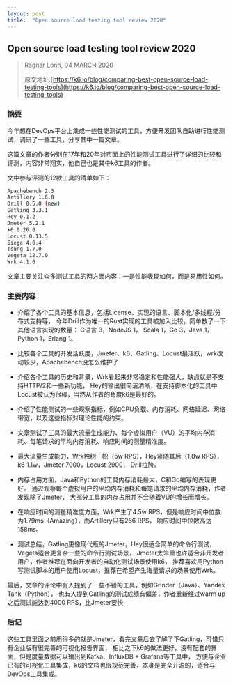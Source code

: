 ```yaml
---
layout: post
title:  "Open source load testing tool review 2020"
---
```


## Open source load testing tool review 2020

> Ragnar Lönn, 04 MARCH 2020
>
> 原文地址:[https://k6.io/blog/comparing-best-open-source-load-testing-tools](https://k6.io/blog/comparing-best-open-source-load-testing-tools)

### 摘要

今年想在DevOps平台上集成一些性能测试的工具，方便开发团队自助进行性能测试，调研了一些工具，分享其中一篇文章。

这篇文章的作者分别在17年和20年对市面上的性能测试工具进行了详细的比较和评测，内容非常翔实，他自己也是其中k6工具的作者。

文中参与评测的12款工具的清单如下：

```bash
Apachebench 2.3
Artillery 1.6.0
Drill 0.5.0 (new)
Gatling 3.3.1
Hey 0.1.2
Jmeter 5.2.1
k6 0.26.0
Locust 0.13.5
Siege 4.0.4
Tsung 1.7.0
Vegeta 12.7.0
Wrk 4.1.0
```

文章主要关注众多测试工具的两方面内容：一是性能表现如何，而是易用性如何。

### 主要内容

- 介绍了各个工具的基本信息，包括License、实现的语言、脚本化/多线程/分布式支持等，
今年Drill作为唯一的Rust实现的工具被加入比较，简单数了一下其他语言实现的数量：
C语言 3，NodeJS 1， Scala 1，Go 3，Java 1，Python 1，Erlang 1。

- 比较各个工具的开发活跃度，Jmeter、k6、Gatling、Locust最活跃，wrk改动较少，Apachebench没怎么维护了

- 介绍各个工具的历史和背景，Wrk看起来非常稳定和性能强大，缺点就是不支持HTTP/2和一些新功能，
Hey的输出很简洁清晰，在支持脚本化的工具中Locust被认为很棒，当然从作者的角度k6是最好的。

- 介绍了性能测试的一些观察指标，例如CPU负载、内存消耗、网络延迟、网络带宽，以及这些指标对理论性能的约束。

- 文章测试了工具的最大流量生成能力、每个虚拟用户（VU）的平均内存消耗、每笔请求的平均内存消耗、响应时间的测量精准度。

- 最大流量生成能力，Wrk独树一帜（5w RPS），Hey紧随其后（1.8w RPS），k6 1.1w，Jmeter 7000，Locust 2900， Drill拉胯。

- 内存占用方面，Java和Python的工具内存消耗最大，C和Go编写的表现更好。
通过观察每个虚拟用户的平均内存消耗和每笔请求的平均内存消耗，作者发现除了Jmeter，
大部分工具的内存占用并不会随着VU的增长而增长。

- 在响应时间的测量精准度方面，Wrk产生了4.5w RPS，但是响应时间中位数为1.79ms（Amazing），而Artillery只有266 RPS，
响应时间中位数高达158ms。

- 测试总结，Gatling更像现代版的Jmeter，Hey很适合简单的命令行测试，Vegeta适合更复杂一些的命令行测试场景，
Jmeter太笨重也许适合非开发者用户，作者推荐在面向开发者的自动化测试场景使用k6，
推荐喜欢用Python写测试脚本的用户使用Locust，推荐在希望产生海量请求的场景使用Wrk。

最后，文章的评论中有人提到了一些不错的工具，例如Grinder（Java）、Yandex Tank（Python），
也有人提到Gatling的测试成绩有偏差，作者重新经过warm up之后测试能达到4000 RPS，比Jmeter要快

### 后记

这些工具里面之前用得多的就是Jmeter，看完文章后去了解了下Gatling，可惜只有企业版有很完善的可视化报告界面，
相比之下k6的做法更好，没有配套的界面，但是度量数据可以输出到Kafka、InfluxDB + Grafana等工具中，
方便与企业已有的可视化工具集成，k6的文档也很规范完善，本身是完全开源的，适合与DevOps工具集成。
